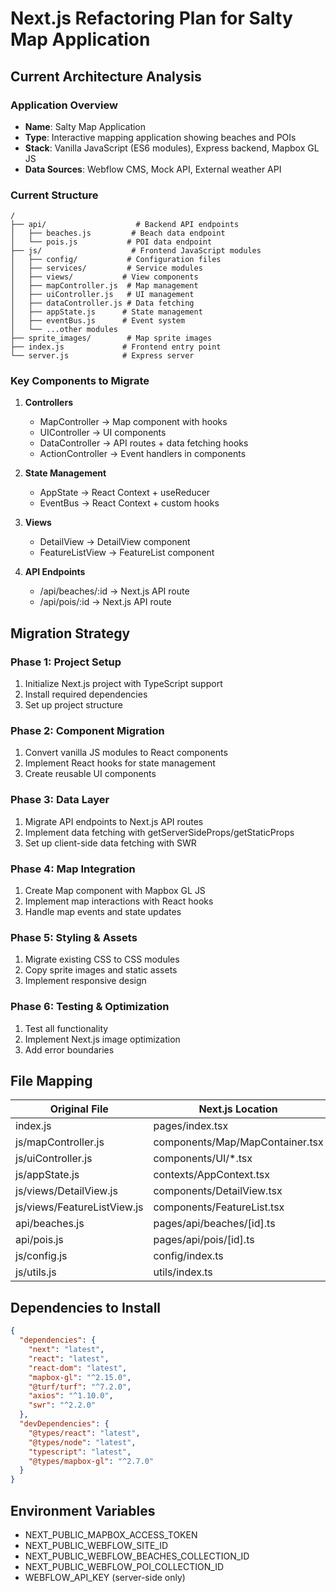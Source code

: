 # Next.js Refactoring Plan for Salty Map Application

## Current Architecture Analysis

### Application Overview
- **Name**: Salty Map Application
- **Type**: Interactive mapping application showing beaches and POIs
- **Stack**: Vanilla JavaScript (ES6 modules), Express backend, Mapbox GL JS
- **Data Sources**: Webflow CMS, Mock API, External weather API

### Current Structure
```
/
├── api/                    # Backend API endpoints
│   ├── beaches.js         # Beach data endpoint
│   └── pois.js           # POI data endpoint
├── js/                    # Frontend JavaScript modules
│   ├── config/           # Configuration files
│   ├── services/         # Service modules
│   ├── views/           # View components
│   ├── mapController.js  # Map management
│   ├── uiController.js   # UI management
│   ├── dataController.js # Data fetching
│   ├── appState.js      # State management
│   ├── eventBus.js      # Event system
│   └── ...other modules
├── sprite_images/        # Map sprite images
├── index.js             # Frontend entry point
└── server.js            # Express server
```

### Key Components to Migrate

1. **Controllers**
   - MapController → Map component with hooks
   - UIController → UI components
   - DataController → API routes + data fetching hooks
   - ActionController → Event handlers in components

2. **State Management**
   - AppState → React Context + useReducer
   - EventBus → React Context + custom hooks

3. **Views**
   - DetailView → DetailView component
   - FeatureListView → FeatureList component

4. **API Endpoints**
   - /api/beaches/:id → Next.js API route
   - /api/pois/:id → Next.js API route

## Migration Strategy

### Phase 1: Project Setup
1. Initialize Next.js project with TypeScript support
2. Install required dependencies
3. Set up project structure

### Phase 2: Component Migration
1. Convert vanilla JS modules to React components
2. Implement React hooks for state management
3. Create reusable UI components

### Phase 3: Data Layer
1. Migrate API endpoints to Next.js API routes
2. Implement data fetching with getServerSideProps/getStaticProps
3. Set up client-side data fetching with SWR

### Phase 4: Map Integration
1. Create Map component with Mapbox GL JS
2. Implement map interactions with React hooks
3. Handle map events and state updates

### Phase 5: Styling & Assets
1. Migrate existing CSS to CSS modules
2. Copy sprite images and static assets
3. Implement responsive design

### Phase 6: Testing & Optimization
1. Test all functionality
2. Implement Next.js image optimization
3. Add error boundaries

## File Mapping

| Original File | Next.js Location |
|--------------|------------------|
| index.js | pages/index.tsx |
| js/mapController.js | components/Map/MapContainer.tsx |
| js/uiController.js | components/UI/*.tsx |
| js/appState.js | contexts/AppContext.tsx |
| js/views/DetailView.js | components/DetailView.tsx |
| js/views/FeatureListView.js | components/FeatureList.tsx |
| api/beaches.js | pages/api/beaches/[id].ts |
| api/pois.js | pages/api/pois/[id].ts |
| js/config.js | config/index.ts |
| js/utils.js | utils/index.ts |

## Dependencies to Install

```json
{
  "dependencies": {
    "next": "latest",
    "react": "latest",
    "react-dom": "latest",
    "mapbox-gl": "^2.15.0",
    "@turf/turf": "^7.2.0",
    "axios": "^1.10.0",
    "swr": "^2.2.0"
  },
  "devDependencies": {
    "@types/react": "latest",
    "@types/node": "latest",
    "typescript": "latest",
    "@types/mapbox-gl": "^2.7.0"
  }
}
```

## Environment Variables
- NEXT_PUBLIC_MAPBOX_ACCESS_TOKEN
- NEXT_PUBLIC_WEBFLOW_SITE_ID
- NEXT_PUBLIC_WEBFLOW_BEACHES_COLLECTION_ID
- NEXT_PUBLIC_WEBFLOW_POI_COLLECTION_ID
- WEBFLOW_API_KEY (server-side only)